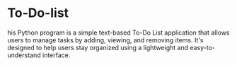 # To-Do-list
his Python program is a simple text-based To-Do List application that allows users to manage tasks by adding, viewing, and removing items. It's designed to help users stay organized using a lightweight and easy-to-understand interface.
